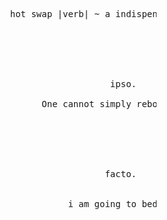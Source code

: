 <pre>










                                hot swap |verb| ~ a indispensable necessity






                                                   ipso.

                                      One cannot simply reboot an A.I.






                                                  facto.


                                           i am going to bed now.




























                                                                                                             .
</pre>